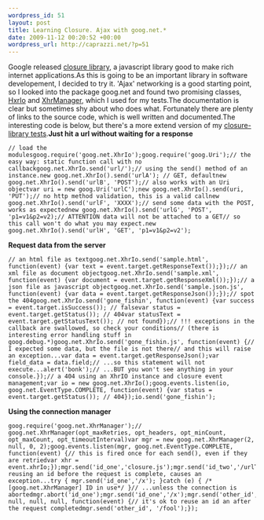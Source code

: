 ```yaml
--- 
wordpress_id: 51
layout: post
title: Learning Closure. Ajax with goog.net.*
date: 2009-11-12 00:20:52 +00:00
wordpress_url: http://caprazzi.net/?p=51
---
```

Google released [closure library](http://closure-library.googlecode.com/svn/trunk/closure/goog/docs/index.html), a javascript library good to make rich internet applications.As this is going to be an important library in software developement, I decided to try it. 'Ajax' networking is a good starting point, so I looked into the package goog.net and found two promising classes, [HxrIo](http://closure-library.googlecode.com/svn/trunk/closure/goog/docs/class_goog_net_XhrLite.html) and [XhrManager](http://closure-library.googlecode.com/svn/trunk/closure/goog/docs/class_goog_net_XhrManager.html), which I used for my tests.The documentation is clear but sometimes shy about who does what. Fortunately there are plenty of links to the source code, which is well written and documented.The interesting code is below, but there's a more extend version of my [closure-library tests](http://caprazzi.net/wp-content/uploads/2009/11/closure.js).**Just hit a url without waiting for a response**<pre class="code">``// load the modulesgoog.require('goog.net.XhrIo');goog.require('goog.Uri');// the easy way: static function call with no callbackgoog.net.XhrIo.send('url/');// using the send() method of an instance.new goog.net.XhrIo().send('urlA'); // GET, defaultnew goog.net.XhrIo().send('urlB', 'POST');// also works with an Uri objectvar uri = new goog.Uri('urlC');new goog.net.XhrIo().send(uri, 'PUT');// no http method validation, this is a valid callnew goog.net.XhrIo().send('urlF', 'XXXX');// send some data with the POST, works as expectednew goog.net.XhrIo().send('urlG', 'POST', 'p1=v1&p2=v2);// ATTENTION data will not be attached to a GET// so this call won't do what you may expect.new goog.net.XhrIo().send('urlH', 'GET', 'p1=v1&p2=v2');``</pre>**Request data from the server**<pre class="code">``// an html file as textgoog.net.XhrIo.send('sample.html', function(event) {var text = event.target.getResponseText());});// an xml file as document objectgoog.net.XhrIo.send('sample.xml', function(event) {var document = event.target.getResponseXml());});// a json file as javascript objectgoog.net.XhrIo.send('sample.json.js', function(event) {var data = event.target.getResponseJson());});// spot the 404goog.net.XhrIo.send('gone_fishin', function(event) {var success = event.target.isSuccess()); // falsevar status = event.target.getStatus()); // 404var statusText = event.target.getStatusText()); // not found});// !!! exceptions in the callback are swallowed, so check your conditions// (there is interesting error handling stuff in goog.debug.*)goog.net.XhrIo.send('gone_fishin.js', function(event) {// I expected some data, but the file is not there// and this will raise an exception...var data = event.target.getResponseJson();var field_data = data.field;// ...so this statement will not execute...alert('bonk');// ...BUT you won't see anything in your console.});// a 404 using an XhrIO instance and closure event management;var io = new goog.net.XhrIo();goog.events.listen(io, goog.net.EventType.COMPLETE, function(event) {var status = event.target.getStatus()); // 404});io.send('gone_fishin');``</pre>**Using the connection manager**<pre class="code">``goog.require('goog.net.XhrManager');// goog.net.XhrManager(opt_maxRetries, opt_headers, opt_minCount, opt_maxCount, opt_timeoutInterval)var mgr = new goog.net.XhrManager(2, null, 0, 2);goog.events.listen(mgr, goog.net.EventType.COMPLETE, function(event) {// this is fired once for each send(), even if they are retriedvar xhr = event.xhrIo;});mgr.send('id_one','closure.js');mgr.send('id_two','/urlTwo');mgr.send('id_three','/urlThree');mgr.send('id_four','/urlFour');// reusing an id before the request is complete, causes an exception...try { mgr.send('id_one','/x'); }catch (e) { /*[goog.net.XhrManager] ID in use*/ }// ...unless the connection is abortedmgr.abort('id_one');mgr.send('id_one','/x');mgr.send('other_id','/someurl', null, null, null, function(event) {// it's ok to reuse an id an after the request completedmgr.send('other_id', '/fool');});``</pre>
